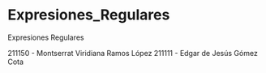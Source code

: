# Expresiones_Regulares
Expresiones Regulares

211150 - Montserrat Viridiana Ramos López
211111 - Edgar de Jesús Gómez Cota
